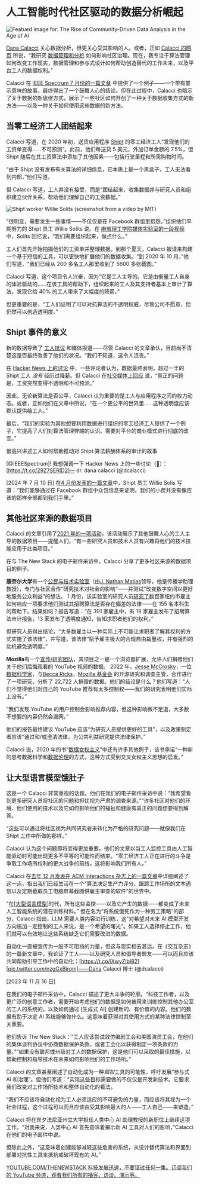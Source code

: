 # 人工智能时代社区驱动的数据分析崛起

![Featued image for: The Rise of Community-Driven Data Analysis in the Age of AI](https://cdn.thenewstack.io/media/2024/07/081e8dfa-the-rise-of-community-driven-data-analysis-in-the-age-of-ai-1024x576.jpg)

[Dana Calacci](https://x.com/dcalacci) 关心数据分析，但更关心受其影响的人。或者，正如 [Calacci 的网页](https://www.dcalacci.net/one-offs/attention-economy-1/) 所说，“我研究 [数据管理和分析](https://thenewstack.io/taking-data-curation-to-a-new-level/) 如何影响社区治理。现在，我专注于算法管理如何改变工作现实，数据管理和参与式设计如何帮助创造替代的工作未来，以及平台工人的数据权利。”

Calacci 在 [IEEE Spectrum 7 月份的一篇文章](https://spectrum.ieee.org/shipt) 中提供了一个例子——一个带有警示意味的故事，最终得出了一个鼓舞人心的结论。但在此过程中，Calacci 也暗示了关于数据的新思维方式，展示了一些社区如何开创了一种关于数据收集方式的新方法——以及一种关于如何使用这些数据的新方法。

## 当零工经济工人团结起来

Calacci 写道，在 2020 年初，送货应用程序 [Shipt](https://www.shipt.com/) 的零工经济工人“发现他们的工资单变得……不可预测”。此前，他们每送货 5 美元，外加订单金额的 7.5%，但 Shipt 随后在其工资算法中添加了其他因素——包括行驶里程和所需购物时间。

“由于 Shipt 没有发布有关算法的详细信息，它本质上是一个黑盒子，工人无法看到内部，”他们写道。

但 Calacci 写道，工人并没有接受，而是“团结起来，收集数据并与研究人员和组织建立伙伴关系，帮助他们理解自己的工资数据。”

![Shipt worker Willie Solits (screenshot from a video by MIT)](https://cdn.thenewstack.io/media/2024/07/0c954fed-willy-solis-screenshot-from-mit-media-lab-video-2023.png)

“很明显，需要发生一些事情——不仅仅是在 Facebook 群组里抱怨，”组织他们早期努力的 Shipt 员工 Willie Solits 说。在 [麻省理工学院媒体实验室的一段视频](https://www.youtube.com/watch?v=naOKu92aiig) 中，Solits 回忆说，“我们需要组织起来，做点什么。”

工人们首先开始拍摄他们的工资单并整理数据。到那个夏天，Calacci 被请来构建一个基于短信的工具，可以更快地扩展他们的数据收集。“到 2020 年 10 月，”他们写道，“我们已经从 200 多名工人那里收到了 5600 多张截图。”

Calacci 写道，这个项目令人兴奋，因为“它是工人主导的。它是由衡量工人自身的体验驱动的……在该工具的帮助下，组织起来的工人及其支持者基本上审计了算法，发现它给 40% 的工人带来了大幅度的降薪。”

但更重要的是，“工人们证明了可以对抗算法的不透明权威，尽管公司不愿意，但仍然可以创造透明度。”

## Shipt 事件的意义

新的数据导致了 [工人抗议](https://techcrunch.com/2020/09/29/shipt-shoppers-are-organizing-a-walkout-in-protest-of-new-pay-model/) 和媒体报道——尽管 Calacci 的文章承认，目前尚不清楚这是否最终改善了他们的状况。“我们不知道，这令人沮丧。”

在 [Hacker News 上的讨论](https://news.ycombinator.com/item?id=40845628) 中，一些评论者认为，数据最终表明，超过一半的 Shipt 工人 *没有* 经历过降薪。但 Calacci [在社交媒体上回应](https://x.com/dcalacci/status/1811064293460152366) 说，“真正的问题是，工资突然变得不透明和不可预测。”

因此，无论新算法是否公平，Calacci 认为重要的是工人与应用程序之间的权力动态。或者，正如他们在文章中所说，“在一个更公平的世界里……这种透明度应该默认提供给工人。”

最后，“我们的实验为其他想要利用数据进行组织的零工经济工人提供了一个例子，它提高了人们对算法管理弊端的认识。需要对平台的商业模式进行彻底的改变。”

很高兴讲述工人如何帮助推动对 Shipt 算法薪酬体系的审计的故事

[@IEEESpectrum]! 我想强调一下 Hacker News 上的一些讨论（🧵）：[https://t.co/29Z7SERID2]— dr. dana calacci (@dcalacci)

[2024 年 7 月 10 日]
在[4 月份发表的一篇文章](https://www.nelp.org/story/willy-solis-shipt-shopper/)中，Shipt 员工 Willie Solis 写道：“我们能够通过在 Facebook 群组中众包信息来证明，我们的小费并没有像应该的那样全部都到我们手里。”

## 其他社区来源的数据项目
Calacci 的文章引用了[2021 年的一项活动](https://digitalworkerinquiry.com/#about)，该活动展示了其他鼓舞人心的工人主导的数据项目——提醒人们，“有一些研究人员和技术人员有兴趣将他们的技术技能应用于此类项目。”

在与 The New Stack 的电子邮件采访中，Calacci 分享了更多社区来源的数据项目的例子。

**康奈尔大学**有一个[公民与技术实验室](https://citizensandtech.org/)（由[J. Nathan Matias](https://www.linkedin.com/in/natematias/)领导，他是传播学助理教授），专门与社区合作“研究技术对社会的影响”——并测试“改变数字空间以更好地服务公众利益”的想法。
1 月份，该实验室的研究人员[研究了](https://citizensandtech.org/research/2024-algorithm-transparency-law/)数百家纽约市雇主如何响应一项要求他们测试其招聘算法是否存在偏差的法律——在 155 名本科生的帮助下。结果如何？报告写道：“在 391 家雇主中，有 18 家雇主发布了招聘算法审计报告，13 家发布了透明度通知，告知求职者他们的权利。”

但研究人员得出结论，“大多数雇主以一种实际上不可能让求职者了解其权利的方式实施了该法律”，并写道，该法律“赋予雇主极大的合规自由裁量权，并有强烈的动机避免透明度。”

**Mozilla**有一个[宣传/研究团队](https://foundation.mozilla.org/en/campaigns/meet-mozillas-advocacy-and-research-team/)，其项目之一是一个浏览器扩展，允许人们捐赠他们关于他们后悔观看的 YouTube 视频的数据。
2022 年，[Jesse McCrosky](https://www.linkedin.com/in/jesse-mccrosky/)，一位[数据科学家](https://thenewstack.io/how-to-build-a-data-science-enablement-team/)，与[Becca Ricks](https://foundation.mozilla.org/en/research/browse-authors/becca-ricks-69/)，[Mozilla 基金会](https://foundation.mozilla.org/) 的开源研究和调查主管，合作进行了一项研究，分析了 22,722 人捐赠的数据。他们的结论是什么？他们写道：“人们不觉得他们对自己的 YouTube 推荐有太多控制权——我们的研究表明他们实际上没有。”

“我们发现 YouTube 的用户控制会影响推荐内容，但这种影响微不足道，大多数不想要的内容仍然会漏网。”

他们的报告最终建议 YouTube 应该“为研究人员提供更好的工具”，以及政策制定者应该“通过和/或澄清法律，为公共利益研究提供法律保护。”

Calacci 说，2020 年的书“[数据女权主义](https://data-feminism.mitpress.mit.edu/)”中还有许多其他例子，该书承诺“一种新的思考数据科学和[数据伦理](https://thenewstack.io/data-ethics-researcher-cautions-against-algorithmic-reordering-of-society/)的方式，这种方式受到交叉女权主义思想的启发。”

## 让大型语言模型饿肚子
这是一个 Calacci 非常重视的话题。他们在我们的电子邮件采访中说：“我希望看到更多研究人员将社区的问题和担忧视为严肃的调查来源。”“许多社区对他们的环境、他们使用的技术以及它如何影响他们的福祉和健康有真正的问题想要得到解答。

“这些可以通过将社区视为共同研究者来转化为严格的研究问题——就像我们在 Shipt 工作中所做的那样。”

Calacci 认为这个问题即将变得更加重要。他们的文章以当工人监控工具由人工智能驱动时可能出现更多不平等的可能性而结束。“零工经济工人正在进行的斗争是争取工作场所权利的更大战争的前线，这将影响我们所有人。”

Calacci 在[去年 12 月发表在 ACM Interactions 杂志上的一篇文章](https://interactions.acm.org/archive/view/november-december-2023/building-dreams-beyond-labor-worker-autonomy-in-the-age-of-ai)中详细阐述了这一点，指出我们已经生活在一个“算法决定生产力评分、跟踪工作场所的文本通信以及定期截取员工电脑屏幕截图供雇主审查的软件”的世界中。

“在[[大型语言模型](https://thenewstack.io/llm/)]时代，所有这些监控——以及它产生的数据——都变成了未来人工智能系统的潜在训练材料。”
但在名为“将系统饿死作为一种劳工策略”的部分，Calacci 指出，LLM 需要人类内容进行训练，这“对希望对未来 AI 模型开发方向施加一定控制的工人来说，是一个希望的曙光”。如果工人选择停止工作，他们就可以有效地让这些系统缺乏它们需要改进的数据。

自动化一直被宣传为一股不可阻挡的力量，但这与现实相去甚远。在《交互杂志》的一篇新文章中，我论证了工人——以及研究人员和倡导者盟友——可以而且应该共同帮助引导工作中的自动化：[https://t.co/iXwyZIbl82][pic.twitter.com/nzgGxBjrqm]——Dana Calacci 博士 (@dcalacci)

[2023 年 11 月 16 日]

在我们的电子邮件采访中，Calacci 描述了更大斗争的轮廓。“科技工作者，以及更广泛的创意工作者，需要开始考虑他们的数据是如何被用来训练控制其他办公室的工人的系统的，以及如何通过 [生成式 AI] 创建新的、有价值的内容。他们的数据有助于决定 AI 系统能够做什么。这意味着获得对其使用方式的某种法律控制至关重要。

他们告诉 The New Stack：“工人应该尝试效仿编剧工会和美国演员工会，在他们的集体谈判协议中协商数据保护条款，或者工会化以获得制定一项条款的力量。”“如果没有联邦或州级对工人的数据保护，这是他们可以采取的最佳措施，以帮助控制和指导技术在未来如何影响他们的工作场所。”

Calacci 的文章甚至阐述了自动化成为一种*赋权*工具的可能性，呼吁发展“参与式 AI 和治理”。但他们写道：“实现这些目标需要做的不仅仅是开发新技术。它要求我们改变对工作场所技术和整体自动化的看法。

“我们不应该将自动化视为工人必须适应的不可避免的力量，而应该将其视为一个社会过程，这个过程可以而且应该由受其影响最大的人——工人自己——来塑造。”

Calacci 将在宾夕法尼亚州立大学担任人类中心 AI 助理教授的新职位上继续这项工作。“对我来说，人类中心 AI 首先意味着揭示新 AI 工具对人们的影响，”Calacci 在他们的电子邮件中说。

但除此之外，“这意味着创建能够减轻这些危害的系统，从设计替代算法和界面到部署对抗性工具来抵抗或破坏现有的 AI。”

[
YOUTUBE.COM/THENEWSTACK
科技发展迅速，不要错过任何一集。订阅我们的 YouTube
频道，观看我们所有的播客、访谈、演示等。
](https://youtube.com/thenewstack?sub_confirmation=1)